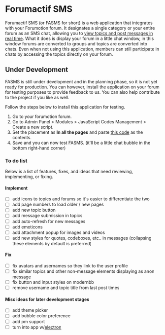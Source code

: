 # Forumactif SMS
Forumactif SMS (or FASMS for short) is a web application that integrates with your Forumotion forum. It designates a single category or your entire forum as an SMS chat, allowing you to [view topics and post messages in real time](https://i58.servimg.com/u/f58/18/21/41/30/fasms10.gif). What it does is display your forum in a little chat window, in this window forums are converted to groups and topics are converted into chats. Even when not using this application, members can still participate in chats by accessing the topics directly on your forum.


## Under Development
FASMS is still under development and in the planning phase, so it is not yet ready for production. You can however, install the application on your forum for testing purposes to provide feedback to us. You can also help contribute to the project if you like as well.

Follow the steps below to install this application for testing.
1. Go to your forumotion forum.
2. Go to Admin Panel > Modules > JavaScript Codes Management > Create a new script.
3. Set the placement as **In all the pages** and paste [this code](https://github.com/SethClydesdale/forumactif-sms/blob/master/fa-sms.js) as the contents.
4. Save and you can now test FASMS. (it'll be a little chat bubble in the bottom right-hand corner)


### To do list
Below is a list of features, fixes, and ideas that need reviewing, implementing, or fixing.

#### Implement
- [ ] add icons to topics and forums so it's easier to differentiate the two
- [ ] add page numbers to load older / new pages
- [ ] add new topic button
- [ ] add message submission in topics
- [ ] add auto-refresh for new messages
- [ ] add emoticons
- [ ] add attachment popup for images and videos
- [ ] add new styles for quotes, codeboxes, etc.. in messages (collapsing these elements by default is preferred)

#### Fix
- [ ] fix avatars and usernames so they link to the user profile
- [ ] fix similar topics and other non-message elements displaying as anon message
- [ ] fix button and input styles on modernbb
- [ ] remove username and topic title from last post times

#### Misc ideas for later development stages
- [ ] add theme picker
- [ ] add bubble color preference
- [ ] add pm support
- [ ] turn into app w/[electron](https://electron.atom.io/)
